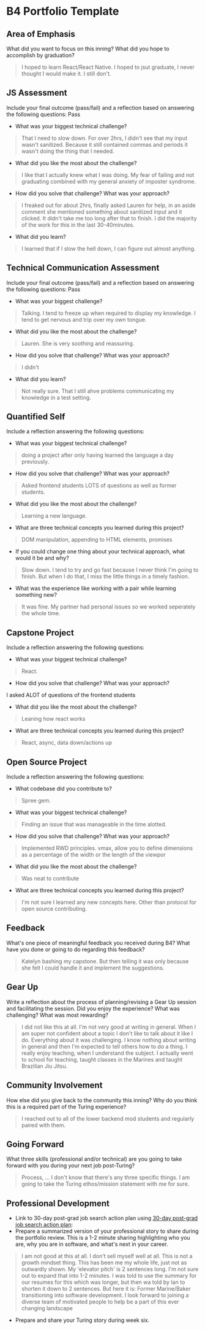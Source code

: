 # B4 Portfolio Template

## Area of Emphasis

What did you want to focus on this inning? What did you hope to accomplish by graduation?

>I hoped to learn React/React Native. I hoped to jsut graduate, I never thought I would make it. I still don't.


## JS Assessment

Include your final outcome (pass/fail) and a reflection based on answering the following questions:
Pass

* What was your biggest technical challenge?

>That I need to slow down. For over 2hrs, I didn't see that my input wasn't sanitized. Because it still contained commas and periods it wasn't doing the thing that I needed.

* What did you like the most about the challenge?

>I like that I actually knew what I was doing. My fear of failing and not graduating combined with my general anxiety of imposter syndrome.

* How did you solve that challenge? What was your approach?

>I freaked out for about 2hrs, finally asked Lauren for help, in an aside comment she mentioned something about sanitized input and it clicked. It didn't take me too long after that to finish. I did the majority of the work for this in the last 30-40minutes.

* What did you learn?

>I learned that if I slow the hell down, I can figure out almost anything.


## Technical Communication Assessment

Include your final outcome (pass/fail) and a reflection based on answering the following questions:
Pass

* What was your biggest challenge?

>Talking. I tend to freeze up when required to display my knowledge. I tend to get nervous and trip over my own tongue.

* What did you like the most about the challenge?

>Lauren. She is very soothing and reassuring.

* How did you solve that challenge? What was your approach?

>I didn't

* What did you learn?

>Not really sure. That I still ahve problems communicating my knowledge in a test setting.


## Quantified Self

Include a reflection answering the following questions:

* What was your biggest technical challenge?

>doing a project after only having learned the language a day previously.


* How did you solve that challenge? What was your approach?

>Asked frontend students LOTS of questions as well as former students.


* What did you like the most about the challenge?

>Learning a new language.

* What are three technical concepts you learned during this project?

>DOM manipulation, appending to HTML elements, promises

* If you could change one thing about your technical approach, what would it be and why?

>Slow down. I tend to try and go fast because I never think I'm going to finish. But when I do that, I miss the little things in a timely fashion.

* What was the experience like working with a pair while learning something new?

>It was fine. My partner had personal issues so we worked seperately the whole time.

## Capstone Project

Include a reflection answering the following questions:

* What was your biggest technical challenge?

>React.

* How did you solve that challenge? What was your approach?

I asked ALOT of questions of the frontend students

* What did you like the most about the challenge?

>Leaning how react works

* What are three technical concepts you learned during this project?

>React, async, data down/actions up

## Open Source Project

Include a reflection answering the following questions:

* What codebase did you contribute to?

>Spree gem.

* What was your biggest technical challenge?

>Finding an issue that was manageable in the time alotted.

* How did you solve that challenge? What was your approach?

>Implemented RWD principles. vmax, allow you to define dimensions as a percentage of the width or the length of the viewpor

* What did you like the most about the challenge?

>Was neat to contribute

* What are three technical concepts you learned during this project?

>I'm not sure I learned any new concepts here. Other than protocol for open source contributing.

## Feedback

What's one piece of meaningful feedback you received during B4? What have you done or going to do regarding this feedback?

>Katelyn bashing my capstone. But then telling it was only because she felt I could handle it and implement the suggestions.

## Gear Up

Write a reflection about the process of planning/revising a Gear Up session and facilitating the session. Did you enjoy the experience? What was challenging? What was most rewarding?

>I did not like this at all. I'm not very good at writing in general. When I am super not confident about a topic I don't like to talk about it like I do. Everything about it was challenging. I know nothing about writing in general and then I'm expected to tell others how to do a thing. I really enjoy teaching, when I understand the subject. I actually went to school for teaching, taught classes in the Marines and taught Brazilian Jiu Jitsu.

## Community Involvement

How else did you give back to the community this inning? Why do you think this is a required part of the Turing experience?

>I reached out to all of the lower backend mod students and regularly paired with them.

## Going Forward

What three skills (professional and/or technical) are you going to take forward with you during your next job post-Turing?

>Process, ... I don't know that there's any three specific things. I am going to take the Turing ethos/mission statement with me for sure.

## Professional Development

* Link to 30-day post-grad job search action plan using [30-day post-grad job search action plan](https://calendar.google.com/calendar/r/week/2018/1/16):
* Prepare a summarized version of your professional story to share during the portfolio review. This is a 1-2 minute sharing highlighting who you are, why you are in software, and what's next in your career.

>I am not good at this at all. I don't sell myself well at all. This is not a growth mindset thing. This has been me my whole life, just not as outwardly shown. My 'elevator pitch' is 2 sentences long. I'm not sure out to expand that into 1-2 minutes. I was told to use the summary for our resumes for this which was longer, but then wa told by Ian to shorten it down to 2 sentences. But here it is: Former Marine/Baker transitioning into software development. I look forward to joining a diverse team of motivated people to help be a part of this ever changing landscape
* Prepare and share your Turing story during week six.

